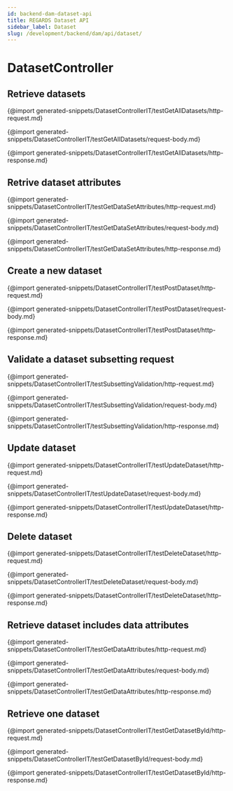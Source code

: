 ```yaml
---
id: backend-dam-dataset-api
title: REGARDS Dataset API
sidebar_label: Dataset
slug: /development/backend/dam/api/dataset/
---
```



# DatasetController


## Retrieve datasets

{@import generated-snippets/DatasetControllerIT/testGetAllDatasets/http-request.md}

{@import generated-snippets/DatasetControllerIT/testGetAllDatasets/request-body.md}

{@import generated-snippets/DatasetControllerIT/testGetAllDatasets/http-response.md}

## Retrive dataset attributes

{@import generated-snippets/DatasetControllerIT/testGetDataSetAttributes/http-request.md}

{@import generated-snippets/DatasetControllerIT/testGetDataSetAttributes/request-body.md}

{@import generated-snippets/DatasetControllerIT/testGetDataSetAttributes/http-response.md}

## Create a new dataset

{@import generated-snippets/DatasetControllerIT/testPostDataset/http-request.md}

{@import generated-snippets/DatasetControllerIT/testPostDataset/request-body.md}

{@import generated-snippets/DatasetControllerIT/testPostDataset/http-response.md}

## Validate a dataset subsetting request

{@import generated-snippets/DatasetControllerIT/testSubsettingValidation/http-request.md}

{@import generated-snippets/DatasetControllerIT/testSubsettingValidation/request-body.md}

{@import generated-snippets/DatasetControllerIT/testSubsettingValidation/http-response.md}

## Update dataset

{@import generated-snippets/DatasetControllerIT/testUpdateDataset/http-request.md}

{@import generated-snippets/DatasetControllerIT/testUpdateDataset/request-body.md}

{@import generated-snippets/DatasetControllerIT/testUpdateDataset/http-response.md}

## Delete dataset

{@import generated-snippets/DatasetControllerIT/testDeleteDataset/http-request.md}

{@import generated-snippets/DatasetControllerIT/testDeleteDataset/request-body.md}

{@import generated-snippets/DatasetControllerIT/testDeleteDataset/http-response.md}

## Retrieve dataset includes data attributes

{@import generated-snippets/DatasetControllerIT/testGetDataAttributes/http-request.md}

{@import generated-snippets/DatasetControllerIT/testGetDataAttributes/request-body.md}

{@import generated-snippets/DatasetControllerIT/testGetDataAttributes/http-response.md}

## Retrieve one dataset

{@import generated-snippets/DatasetControllerIT/testGetDatasetById/http-request.md}

{@import generated-snippets/DatasetControllerIT/testGetDatasetById/request-body.md}

{@import generated-snippets/DatasetControllerIT/testGetDatasetById/http-response.md}
